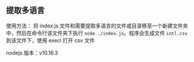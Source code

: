 ## 提取多语言
使用方法：
将 index.js 文件和需要提取多语言的文件或目录移至一个新建文件夹中，然后在命令行该文件夹下执行 `node ./index.js`。程序会生成文件 `intl.csv` 到该文件下，使用 execl 打开 csv 文件  

nodejs 版本：v10.16.3